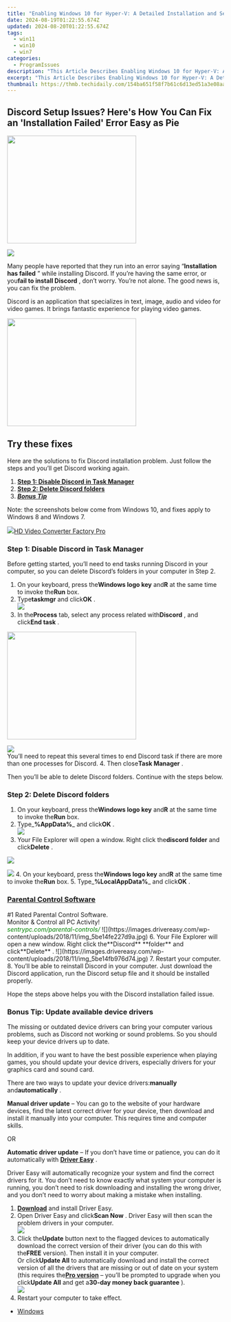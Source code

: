 ```yaml
---
title: "Enabling Windows 10 for Hyper-V: A Detailed Installation and Setup Manual"
date: 2024-08-19T01:22:55.674Z
updated: 2024-08-20T01:22:55.674Z
tags:
  - win11
  - win10
  - win7
categories:
  - ProgramIssues
description: "This Article Describes Enabling Windows 10 for Hyper-V: A Detailed Installation and Setup Manual"
excerpt: "This Article Describes Enabling Windows 10 for Hyper-V: A Detailed Installation and Setup Manual"
thumbnail: https://thmb.techidaily.com/154ba651f58f7b61c6d13ed51a3e08aab825faff32ad0111bfbaa0c8293dac8c.jpg
---
```


## Discord Setup Issues? Here's How You Can Fix an 'Installation Failed' Error Easy as Pie

<!-- affiliate ads begin -->
<a href="https://dhgate.sjv.io/c/5597632/1678785/12108" target="_top" id="1678785"><img src="//a.impactradius-go.com/display-ad/12108-1678785" border="0" alt="" width="300" height="250"/></a>
<!-- affiliate ads end -->
![](https://images.drivereasy.com/wp-content/uploads/2018/11/img_5be149f53a3cf.png)

 Many people have reported that they run into an error saying “**Installation has failed** ” while installing Discord. If you’re having the same error, or you**fail to install Discord** , don’t worry. You’re not alone. The good news is, you can fix the problem.

 Discord is an application that specializes in text, image, audio and video for video games. It brings fantastic experience for playing video games.

<!-- affiliate ads begin -->
<a href="https://bluettius.sjv.io/c/5597632/2027209/17108" target="_top" id="2027209"><img src="//a.impactradius-go.com/display-ad/17108-2027209" border="0" alt="" width="300" height="250"/></a><img height="0" width="0" src="https://imp.pxf.io/i/5597632/2027209/17108" style="position:absolute;visibility:hidden;" border="0" />
<!-- affiliate ads end -->
## Try these fixes

 Here are the solutions to fix Discord installation problem. Just follow the steps and you’ll get Discord working again.

1. **[Step 1: Disable Discord in Task Manager](https://tools.techidaily.com/drivereasy/download/)**
2. **[Step 2: Delete Discord folders](https://tools.techidaily.com/drivereasy/download/)**
3. _**[Bonus Tip](https://tools.techidaily.com/drivereasy/download/)**_

 Note: the screenshots below come from Windows 10, and fixes apply to Windows 8 and Windows 7.

<!-- affiliate ads begin -->
<a href="https://secure.2checkout.com/order/checkout.php?PRODS=4537546&QTY=1&AFFILIATE=108875&CART=1"><img src="https://secure.avangate.com/images/merchant/4b0a0290ad7df100b77e86839989a75e/products/7_copy_2_2_hdpro.png" border="0">HD Video Converter Factory Pro</a>
<!-- affiliate ads end -->
### Step 1: Disable Discord in Task Manager

 Before getting started, you’ll need to end tasks running Discord in your computer, so you can delete Discord’s folders in your computer in Step 2.

1. On your keyboard, press the**Windows logo key** and**R** at the same time to invoke the**Run** box.
2. Type**taskmgr** and click**OK** .  
![](https://images.drivereasy.com/wp-content/uploads/2018/11/img_5be14b463b359.jpg)
3. In the**Process** tab, select any process related with**Discord** , and click**End task** .  
<!-- affiliate ads begin -->
<a href="https://boody-eco-wear.pxf.io/c/5597632/1567905/13846" target="_top" id="1567905"><img src="//a.impactradius-go.com/display-ad/13846-1567905" border="0" alt="" width="300" height="250"/></a><img height="0" width="0" src="https://imp.pxf.io/i/5597632/1567905/13846" style="position:absolute;visibility:hidden;" border="0" />
<!-- affiliate ads end -->
![](https://images.drivereasy.com/wp-content/uploads/2018/11/img_5be14c2e4d7a7.jpg)  
 You’ll need to repeat this several times to end Discord task if there are more than one processes for Discord.
4. Then close**Task Manager** .

 Then you’ll be able to delete Discord folders. Continue with the steps below.

### Step 2: Delete Discord folders

1. On your keyboard, press the**Windows logo key** and**R** at the same time to invoke the**Run** box.
2. Type_**%AppData%**_ and click**OK** .  
![](https://images.drivereasy.com/wp-content/uploads/2018/11/img_5be14e6b6694d.jpg)
3. Your File Explorer will open a window. Right click the**discord folder** and click**Delete** .  
<!-- affiliate ads begin -->
<a href="https://store.iobit.com/order/checkout.php?PRODS=4596923&QTY=1&AFFILIATE=108875&CART=1"><img src="https://secure.avangate.com/images/merchant/184260348236f9554fe9375772ff966e/ascscan_468X60.png" border="0"></a>
<!-- affiliate ads end -->
![](https://images.drivereasy.com/wp-content/uploads/2018/11/img_5be14f2686712.jpg)
4. On your keyboard, press the**Windows logo key** and**R** at the same time to invoke the**Run** box.
5. Type_**%LocalAppData%**_ and click**OK** .  
<!-- affiliate ads begin -->
<h3 id="200610"><a href="https://sentrypc.7eer.net/c/5597632/200610/3022">Parental Control Software</a></h3>
<span class="text-ad-content">
	#1 Rated Parental Control Software.<br/>
	Monitor & Control all PC Activity!<br/>
		<cite style="color:green">sentrypc.com/parental-controls/</cite>
	</span><img height="0" width="0" src="https://sentrypc.7eer.net/i/5597632/200610/3022" style="position:absolute;visibility:hidden;" border="0" />
<!-- affiliate ads end -->
![](https://images.drivereasy.com/wp-content/uploads/2018/11/img_5be14fe227d9a.jpg)
6. Your File Explorer will open a new window. Right click the**Discord** **folder** and click**Delete** .  
![](https://images.drivereasy.com/wp-content/uploads/2018/11/img_5be14fb976d74.jpg)
7. Restart your computer.
8. You’ll be able to reinstall Discord in your computer. Just download the Discord application, run the Discord setup file and it should be installed properly.

 Hope the steps above helps you with the Discord installation failed issue.

### Bonus Tip: Update available device drivers

 The missing or outdated device drivers can bring your computer various problems, such as Discord not working or sound problems. So you should keep your device drivers up to date.

 In addition, if you want to have the best possible experience when playing games, you should update your device drivers, especially drivers for your graphics card and sound card.

 There are two ways to update your device drivers:**manually** and**automatically** .

**Manual driver update** – You can go to the website of your hardware devices, find the latest correct driver for your device, then download and install it manually into your computer. This requires time and computer skills.

OR

**Automatic driver update** – If you don’t have time or patience, you can do it automatically with **[Driver Easy](https://tools.techidaily.com/drivereasy/download/)**  .

 Driver Easy will automatically recognize your system and find the correct drivers for it. You don’t need to know exactly what system your computer is running, you don’t need to risk downloading and installing the wrong driver, and you don’t need to worry about making a mistake when installing.

1. [**Download**](https://tools.techidaily.com/drivereasy/download/) and install Driver Easy.
2. Open Driver Easy and click**Scan Now** . Driver Easy will then scan the problem drivers in your computer.  
![](https://images.drivereasy.com/wp-content/uploads/2018/11/img_5be15008084c8.jpg)
3. Click the**Update** button next to the flagged devices to automatically download the correct version of their driver (you can do this with the**FREE** version). Then install it in your computer.  
 Or click**Update All** to automatically download and install the correct version of all the drivers that are missing or out of date on your system (this requires the[**Pro version**](https://tools.techidaily.com/drivereasy/download/) – you’ll be prompted to upgrade when you click**Update All** and get a**30-day money back guarantee** ).  
![](https://images.drivereasy.com/wp-content/uploads/2018/11/img_5be1502542d98.jpg)
4. Restart your computer to take effect.

* [Windows](https://tools.techidaily.com/drivereasy/download/)

<ins class="adsbygoogle"
     style="display:block"
     data-ad-format="autorelaxed"
     data-ad-client="ca-pub-7571918770474297"
     data-ad-slot="1223367746"></ins>



<ins class="adsbygoogle"
     style="display:block"
     data-ad-client="ca-pub-7571918770474297"
     data-ad-slot="8358498916"
     data-ad-format="auto"
     data-full-width-responsive="true"></ins>


